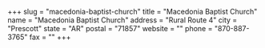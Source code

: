 +++
slug = "macedonia-baptist-church"
title = "Macedonia Baptist Church"
name = "Macedonia Baptist Church"
address = "Rural Route 4"
city = "Prescott"
state = "AR"
postal = "71857"
website = ""
phone = "870-887-3765"
fax = ""
+++
